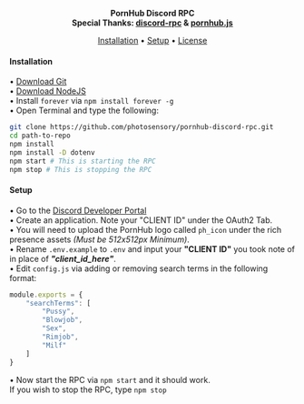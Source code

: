 <p align="center">
    <strong>PornHub Discord RPC</strong>  </br>
    <strong>Special Thanks: <a href="https://github.com/discordjs/RPC">discord-rpc</a> & <a href="https://github.com/pionxzh/pornhub.js">pornhub.js</a></strong>
</p>

<p align="center">
  <a href="#installation">Installation</a>
  •
  <a href="#setup">Setup</a>
  •
  <a href="https://choosealicense.com/licenses/mit/">License</a>
</p>


#### Installation
• [Download Git](https://git-scm.com/downloads)  </br>
• [Download NodeJS](https://nodejs.org/en/)  </br>
• Install `forever` via `npm install forever -g`  </br>
• Open Terminal and type the following:  </br>
```bash
git clone https://github.com/photosensory/pornhub-discord-rpc.git
cd path-to-repo
npm install
npm install -D dotenv
npm start # This is starting the RPC
npm stop # This is stopping the RPC
```

#### Setup
• Go to the [Discord Developer Portal](https://discord.com/developers)  </br>
• Create an application. Note your "CLIENT ID" under the OAuth2 Tab.  </br>
• You will need to upload the PornHub logo called `ph_icon` under the rich presence assets *(Must be 512x512px Minimum)*.  </br>
• Rename `.env.example` to `.env` and input your **"CLIENT ID"** you took note of in place of ***"client_id_here"***.  </br>
• Edit `config.js` via adding or removing search terms in the following format:  </br>
```js
module.exports = {
    "searchTerms": [
        "Pussy",
        "Blowjob",
        "Sex",
        "Rimjob",
        "Milf"
    ]
}
```
• Now start the RPC via `npm start` and it should work.  </br>
If you wish to stop the RPC, type `npm stop`
